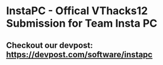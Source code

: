 # InstaPC - Offical VThacks12 Submission for Team Insta PC 
## Checkout our devpost: https://devpost.com/software/instapc
